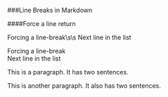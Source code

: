 ###Line Breaks in Markdown

####Force a line return

Forcing a line-break\s\s
Next line in the list

Forcing a line-break<br>
Next line in the list



<p>This is a paragraph. It has two sentences.</p>

<p>This is another paragraph. It also has two sentences.</p>


